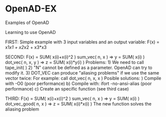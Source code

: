 # OpenAD-EX
Examples of OpenAD

Learning to use OpenAD

FIRST:
  Simple example with 3 input variables and an output variable:
  F(x) = x1*x1 + x2*x2 + x3*x3

SECOND:
  F(x) = SUM( x(i)+x(i)^2 )
      sum_vec( n, x )    => y = SUM( x(i) )
      dot_vec( n, x, y ) => z = SUM( x(i)*y(i) )
  Problems:
    1) We need to call tape_init( )
    2) "N" cannot be defined as a parameter. OpenAD can try to modify it.
    3) DOT_VEC can produce "aliasing problems" if we use the same vector twice:
      For example: call dot_vec( n, x, x )
      Posible solutions:
        ) Compile with -O0                        (poor performance)
        b) Compile with: ifort -no-ansi-alias      (poor performance)
        c) Create an specific function             (see third case)

THIRD:
  F(x) = SUM( x(i)+x(i)^2 )
      sum_vec( n, x )    => y = SUM( x(i) )
      dot_vec_good( n, x ) => z = SUM( x(i)*x(i) )
  The new function solves the aliasing problem
